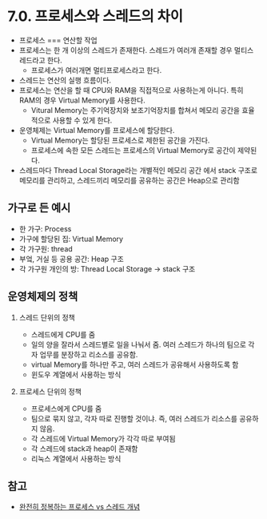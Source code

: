 # 7.0. 프로세스와 스레드의 차이

- 프로세스 === 연산할 작업
- 프로세스는 한 개 이상의 스레드가 존재한다. 스레드가 여러개 존재할 경우 멀티스레드라고 한다.
  - 프로세스가 여러개면 멀티프로세스라고 한다.
- 스레드는 연산의 실행 흐름이다.
- 프로세스는 연산을 할 때 CPU와 RAM을 직접적으로 사용하는게 아니다. 특히 RAM의 경우 Virtual Memory를 사용한다.
  - Vitural Memory는 주기억장치와 보조기억장치를 합쳐서 메모리 공간을 효율적으로 사용할 수 있게 한다.
- 운영체제는 Virtual Memory를 프로세스에 할당한다.
  - Virtual Memory는 할당된 프로세스로 제한된 공간을 가진다.
  - 프로세스에 속한 모든 스레드는 프로세스의 Virtual Memory로 공간이 제약된다.
- 스레드마다 Thread Local Storage라는 개별적인 메모리 공간 에서 stack 구조로 메모리를 관리하고, 스레드끼리 메모리를 공유하는 공간은 Heap으로 관리함

## 가구로 든 예시

- 한 가구: Process
- 가구에 할당된 집: Virtual Memory
- 각 가구원: thread
- 부엌, 거실 등 공용 공간: Heap 구조
- 각 가구원 개인의 방: Thread Local Storage -> stack 구조

## 운영체제의 정책

1. 스레드 단위의 정책

   - 스레드에게 CPU를 줌
   - 일의 양을 잘라서 스레드별로 일을 나눠서 줌. 여러 스레드가 하나의 팀으로 각자 업무를 분장하고 리소스를 공유함.
   - virtual Memory를 하나만 주고, 여러 스레드가 공유해서 사용하도록 함
   - 윈도우 계열에서 사용하는 방식

2. 프로세스 단위의 정책

   - 프로세스에게 CPU를 줌
   - 팀으로 묶지 않고, 각자 따로 진행할 것이냐. 즉, 여러 스레드가 리소스를 공유하지 않음.
   - 각 스레드에 Virtual Memory가 각각 따로 부여됨
   - 각 스레드에 stack과 heap이 존재함
   - 리눅스 계열에서 사용하는 방식

## 참고

- [완전히 정복하는 프로세스 vs 스레드 개념](https://inpa.tistory.com/entry/%F0%9F%91%A9%E2%80%8D%F0%9F%92%BB-%ED%94%84%EB%A1%9C%EC%84%B8%EC%8A%A4-%E2%9A%94%EF%B8%8F-%EC%93%B0%EB%A0%88%EB%93%9C-%EC%B0%A8%EC%9D%B4)
